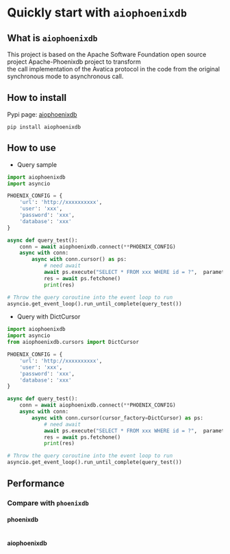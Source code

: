 # Quickly start with `aiophoenixdb`
## What is `aiophoenixdb`
This project is based on the Apache Software Foundation open source project Apache-Phoenixdb project to transform</br>
 the call implementation of the Avatica protocol in the code from the original synchronous mode to asynchronous call.
## How to install
Pypi page: [aiophoenixdb](https://pypi.org/project/aiophoenixdb/)
```shell
pip install aiophoenixdb
```
## How to use

- Query sample
```python
import aiophoenixdb
import asyncio

PHOENIX_CONFIG = {
    'url': 'http://xxxxxxxxxx',
    'user': 'xxx',
    'password': 'xxx',
    'database': 'xxx'
}

async def query_test():
    conn = await aiophoenixdb.connect(**PHOENIX_CONFIG)
    async with conn:
        async with conn.cursor() as ps:
            # need await
            await ps.execute("SELECT * FROM xxx WHERE id = ?",  parameters=("1", ))
            res = await ps.fetchone()
            print(res)

# Throw the query coroutine into the event loop to run
asyncio.get_event_loop().run_until_complete(query_test())
```

- Query with DictCursor

```python
import aiophoenixdb
import asyncio
from aiophoenixdb.cursors import DictCursor

PHOENIX_CONFIG = {
    'url': 'http://xxxxxxxxxx',
    'user': 'xxx',
    'password': 'xxx',
    'database': 'xxx'
}

async def query_test():
    conn = await aiophoenixdb.connect(**PHOENIX_CONFIG)
    async with conn:
        async with conn.cursor(cursor_factory=DictCursor) as ps:
            # need await
            await ps.execute("SELECT * FROM xxx WHERE id = ?",  parameters=("1", ))
            res = await ps.fetchone()
            print(res)

# Throw the query coroutine into the event loop to run
asyncio.get_event_loop().run_until_complete(query_test())
```

## Performance
### Compare with `phoenixdb`
#### phoenixdb
```python

```

#### aiophoenixdb
```python

```
